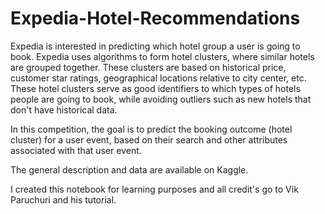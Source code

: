 # Expedia-Hotel-Recommendations

Expedia is interested in predicting which hotel group a user is going to book. Expedia uses algorithms to form hotel clusters, where similar hotels are grouped together. These clusters are based on historical price, customer star ratings, geographical locations relative to city center, etc. These hotel clusters serve as good identifiers to which types of hotels people are going to book, while avoiding outliers such as new hotels that don't have historical data.

In this competition, the goal is to predict the booking outcome (hotel cluster) for a user event, based on their search and other attributes associated with that user event.

The general description and data are available on Kaggle.

I created this notebook for learning purposes and all credit's go to Vik Paruchuri and his tutorial.
